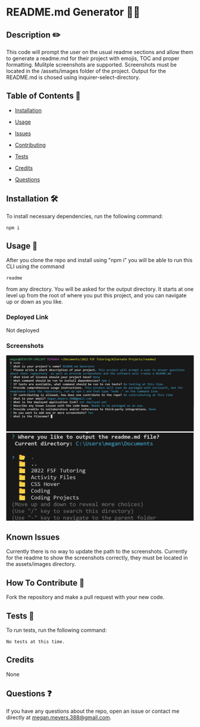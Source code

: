 # README.md Generator 👨‍💻
  
  
  ## Description  ✏️
  
  This code will prompt the user on the usual readme sections and allow them to generate a readme.md for their project with emojis, TOC and proper formatting. Mulitple screenshots are supported. Screenshots must be located in the /assets/images folder of the project. Output for the README.md is chosed using inquirer-select-directory.

  ## Table of Contents 📖
  
  - [Installation](#installation-🛠️)
  
  - [Usage](#usage-📝)

  

  - [Issues](#known-issues)

  - [Contributing](#how-to-contribute-🤝)
  
  - [Tests](#tests-🧪) 

  - [Credits](#credits)
  
  - [Questions](#questions-❓)
  
  ## Installation 🛠️
  
  To install necessary dependencies, run the following command:
  
  ```
  npm i
  ```
  
  ## Usage 📝
  
 After you clone the repo and install using "npm i" you will be able to run this CLI using the command
 ```
 readme
 ```

 from any directory. You will be asked for the output directory. It starts at one level up from the root of where you put this project, and you can navigate up or down as you like. 

  ### Deployed Link
  Not deployed

### Screenshots
![screenshot-0](assets/images/ss.png)
![screenshot-1](assets/images/ss2.png)



## Known Issues
Currently there is no way to update the path to the screenshots. Currently for the readme to show the screenshots correctly, they must be located in the assets/images directory. 

## How To Contribute 🤝
  
Fork the repository and make a pull request with your new code.
  
## Tests 🧪
  
To run tests, run the following command:
  
  ```
  No tests at this time.
  ```


## Credits
None

 ## Questions ❓
  
If you have any questions about the repo, open an issue or contact me directly at megan.meyers.388@gmail.com. 
  